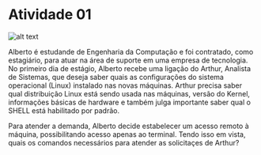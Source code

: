 # Atividade 01

![alt text](
https://s2.glbimg.com/f17XLgLkzTJvgviTcruEk7gUPg4=/0x0:620x412/984x0/smart/filters:strip_icc()/i.s3.glbimg.com/v1/AUTH_59edd422c0c84a879bd37670ae4f538a/internal_photos/bs/2017/n/B/YdwdiATtidl39oEX0ong/estagio4.jpg)

 Alberto é estudande de Engenharia da Computação e foi contratado, como estagiário, para atuar na área de suporte em uma empresa de tecnologia. No primeiro dia de estágio, Alberto recebe uma ligação do Arthur, Analista de Sistemas, que deseja saber quais as configurações do sistema operacional (Linux) instalado nas novas máquinas. Arthur precisa saber qual distribuição Linux está sendo usada nas máquinas, versão do Kernel, informações básicas de hardware e também julga importante saber qual o SHELL está habilitado por padrão. 
 
 Para atender a demanda, Alberto decide estabelecer um acesso remoto à máquina, possibilitando acesso apenas ao terminal. Tendo isso em vista, quais os comandos necessários para atender as solicitaçes de Arthur?
